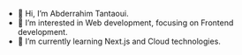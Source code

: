 - 👋 Hi, I’m Abderrahim Tantaoui.
- 👀 I’m interested in Web development, focusing on Frontend development.
- 🌱 I’m currently learning Next.js and Cloud technologies.
<!-- - 💞️ I’m looking to collaborate on ... -->
<!-- - 📫 How to reach me ... -->

<!---
AbdouTanta/AbdouTanta is a ✨ special ✨ repository because its `README.md` (this file) appears on your GitHub profile.
You can click the Preview link to take a look at your changes.
--->

